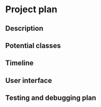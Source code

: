 # Project plan

## Description

## Potential classes

## Timeline

## User interface

## Testing and debugging plan

